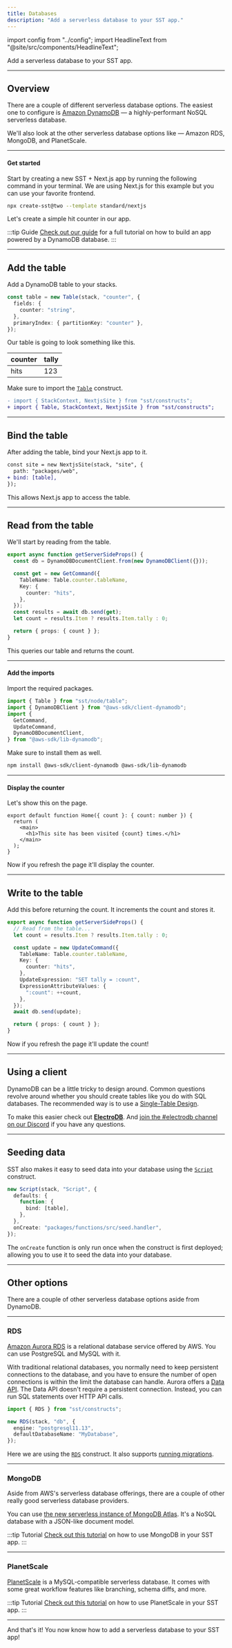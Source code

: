 ```yaml
---
title: Databases
description: "Add a serverless database to your SST app."
---
```


import config from "../config";
import HeadlineText from "@site/src/components/HeadlineText";

<HeadlineText>

Add a serverless database to your SST app.

</HeadlineText>

---

## Overview

There are a couple of different serverless database options. The easiest one to configure is [Amazon DynamoDB](https://aws.amazon.com/dynamodb/) — a highly-performant NoSQL serverless database.

We'll also look at the other serverless database options like — Amazon RDS, MongoDB, and PlanetScale.

---

#### Get started

Start by creating a new SST + Next.js app by running the following command in your terminal. We are using Next.js for this example but you can use your favorite frontend.

```bash
npx create-sst@two --template standard/nextjs
```

Let's create a simple hit counter in our app.

:::tip Guide
<a href={config.guide}>Check out our guide</a> for a full tutorial on how to build an app powered by a DynamoDB database.
:::

---

## Add the table

Add a DynamoDB table to your stacks.

```ts title="stacks/Default.ts"
const table = new Table(stack, "counter", {
  fields: {
    counter: "string",
  },
  primaryIndex: { partitionKey: "counter" },
});
```

Our table is going to look something like this.

| counter | tally |
| ------- | ----- |
| hits    | 123   |

Make sure to import the [`Table`](constructs/Table.md) construct.

```diff title="stacks/Default.ts"
- import { StackContext, NextjsSite } from "sst/constructs";
+ import { Table, StackContext, NextjsSite } from "sst/constructs";
```

---

## Bind the table

After adding the table, bind your Next.js app to it.

```diff title="stacks/Default.ts"
const site = new NextjsSite(stack, "site", {
  path: "packages/web",
+ bind: [table],
});
```

This allows Next.js app to access the table.

---

## Read from the table

We'll start by reading from the table.

```ts title="functions/web/pages/index.ts" {5}
export async function getServerSideProps() {
  const db = DynamoDBDocumentClient.from(new DynamoDBClient({}));

  const get = new GetCommand({
    TableName: Table.counter.tableName,
    Key: {
      counter: "hits",
    },
  });
  const results = await db.send(get);
  let count = results.Item ? results.Item.tally : 0;

  return { props: { count } };
}
```

This queries our table and returns the count.

---

#### Add the imports

Import the required packages.

```ts title="functions/web/pages/index.ts"
import { Table } from "sst/node/table";
import { DynamoDBClient } from "@aws-sdk/client-dynamodb";
import {
  GetCommand,
  UpdateCommand,
  DynamoDBDocumentClient,
} from "@aws-sdk/lib-dynamodb";
```

Make sure to install them as well.

```bash
npm install @aws-sdk/client-dynamodb @aws-sdk/lib-dynamodb
```

---

#### Display the counter

Let's show this on the page.

```tsx title="functions/web/pages/index.tsx"
export default function Home({ count }: { count: number }) {
  return (
    <main>
      <h1>This site has been visited {count} times.</h1>
    </main>
  );
}
```

Now if you refresh the page it'll display the counter.

---

## Write to the table

Add this before returning the count. It increments the count and stores it.

```ts title="functions/web/pages/index.ts"
export async function getServerSideProps() {
  // Read from the table...
  let count = results.Item ? results.Item.tally : 0;

  const update = new UpdateCommand({
    TableName: Table.counter.tableName,
    Key: {
      counter: "hits",
    },
    UpdateExpression: "SET tally = :count",
    ExpressionAttributeValues: {
      ":count": ++count,
    },
  });
  await db.send(update);

  return { props: { count } };
}
```

Now if you refresh the page it'll update the count!

---

## Using a client

DynamoDB can be a little tricky to design around. Common questions revolve around whether you should create tables like you do with SQL databases. The recommended way is to use a [Single-Table Design](https://www.alexdebrie.com/posts/dynamodb-single-table/).

To make this easier check out [**ElectroDB**](https://electrodb.dev/en/core-concepts/introduction/). And <a href={config.discord}>join the #electrodb channel on our Discord</a> if you have any questions.

---

## Seeding data

SST also makes it easy to seed data into your database using the [`Script`](constructs/Script.md) construct.

```ts title="stacks/Default.ts"
new Script(stack, "Script", {
  defaults: {
    function: {
      bind: [table],
    },
  },
  onCreate: "packages/functions/src/seed.handler",
});
```

The `onCreate` function is only run once when the construct is first deployed; allowing you to use it to seed the data into your database.

---

## Other options

There are a couple of other serverless database options aside from DynamoDB.

---

### RDS

[Amazon Aurora RDS](https://docs.aws.amazon.com/AmazonRDS/latest/AuroraUserGuide/CHAP_AuroraOverview.html) is a relational database service offered by AWS. You can use PostgreSQL and MySQL with it.

With traditional relational databases, you normally need to keep persistent connections to the database, and you have to ensure the number of open connections is within the limit the database can handle. Aurora offers a [Data API](https://docs.aws.amazon.com/AmazonRDS/latest/AuroraUserGuide/data-api.html). The Data API doesn't require a persistent connection. Instead, you can run SQL statements over HTTP API calls.

```ts
import { RDS } from "sst/constructs";

new RDS(stack, "db", {
  engine: "postgresql11.13",
  defaultDatabaseName: "MyDatabase",
});
```

Here we are using the [`RDS`](constructs/RDS.md) construct. It also supports [running migrations](constructs/RDS.md#migrations).

---

### MongoDB

Aside from AWS's serverless database offerings, there are a couple of other really good serverless database providers.

You can use [the new serverless instance of MongoDB Atlas](https://www.mongodb.com/atlas/database?utm_campaign=serverless_stack&utm_source=serverlessstack&utm_medium=website&utm_term=partner). It's a NoSQL database with a JSON-like document model.

:::tip Tutorial
[Check out this tutorial](https://sst.dev/examples/how-to-use-mongodb-in-your-serverless-app.html) on how to use MongoDB in your SST app.
:::

---

### PlanetScale

[PlanetScale](https://planetscale.com) is a MySQL-compatible serverless database. It comes with some great workflow features like branching, schema diffs, and more.

:::tip Tutorial
[Check out this tutorial](https://sst.dev/examples/how-to-use-planetscale-in-your-serverless-app.html) on how to use PlanetScale in your SST app.
:::

---

And that's it! You now know how to add a serverless database to your SST app!

